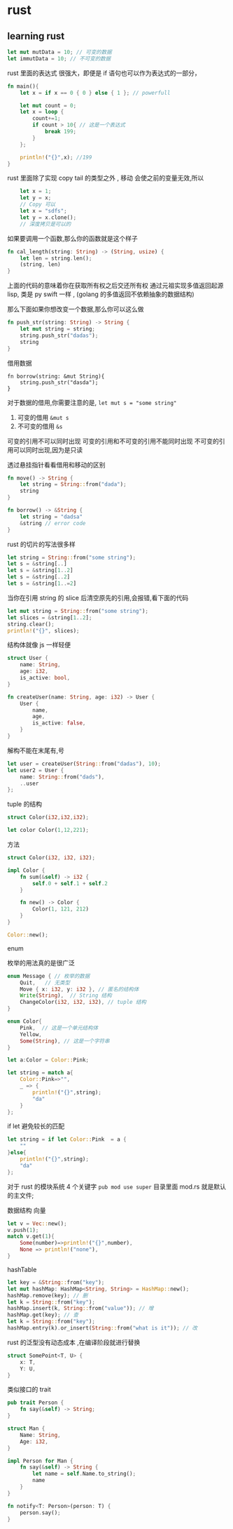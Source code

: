 # rust

## learning rust

```rust
let mut mutData = 10; // 可变的数据
let immutData = 10; // 不可变的数据
```

rust 里面的表达式 很强大，即便是 if 语句也可以作为表达式的一部分，

```rust
fn main(){
	let x = if x == 0 { 0 } else { 1 }; // powerfull

	let mut count = 0;
	let x = loop {
		count+=1;
		if count > 10{ // 这是一个表达式
			break 199;
		}
	};

	println!("{}",x); //199
}
```

rust 里面除了实现 copy tail 的类型之外 , 移动 会使之前的变量无效,所以

```rust
	let x = 1;
	let y = x;
	// Copy 可以
	let x = "sdfs";
	let y = x.clone();
	// 深度拷贝是可以的
```

如果要调用一个函数,那么你的函数就是这个样子

```rust
fn cal_length(string: String) -> (String, usize) {
	let len = string.len();
	(string, len)
}
```

上面的代码的意味着你在获取所有权之后交还所有权
通过元祖实现多值返回起源 lisp, 类是 py swift 一样 , (golang 的多值返回不依赖抽象的数据结构)

那么下面如果你想改变一个数据,那么你可以这么做

```rust
fn push_str(string: String) -> String {
	let mut string = string;
	string.push_str("dadas");
	string
}
```

借用数据

```
fn borrow(string: &mut String){
	string.push_str("dasda");
}
```

对于数据的借用,你需要注意的是,
`let mut s = "some string"`

1. 可变的借用 `&mut s`
2. 不可变的借用 `&s`

可变的引用不可以同时出现
可变的引用和不可变的引用不能同时出现
不可变的引用可以同时出现,因为是只读

透过悬挂指针看看借用和移动的区别

```rust
fn move() -> String {
	let string = String::from("dada");
	string
}

fn borrow() -> &String {
	let string = "dadsa"
	&string // error code
}
```

rust 的切片的写法很多样

```rust
let string = String::from("some string");
let s = &string[..]
let s = &string[1..2]
let s = &string[..2]
let s = &string[1..=2]
```

当你在引用 string 的 slice 后清空原先的引用,会报错,看下面的代码

```rust
let mut string = String::from("some string");
let slices = &string[1..2];
string.clear();
println!("{}", slices);
```

结构体就像 js 一样轻便

```rust
struct User {
	name: String,
	age: i32,
	is_active: bool,
}

fn createUser(name: String, age: i32) -> User {
	User {
		name,
		age,
		is_active: false,
	}
}
```

解构不能在末尾有,号

```rust
let user = createUser(String::from("dadas"), 10);
let user2 = User {
	name: String::from("dads"),
	..user
};
```

tuple 的结构

```rust
struct Color(i32,i32,i32);

let color Color(1,12,221);
```

方法

```rust
struct Color(i32, i32, i32);

impl Color {
	fn sum(&self) -> i32 {
		self.0 + self.1 + self.2
	}

	fn new() -> Color {
		Color(1, 121, 212)
	}
}

Color::new();
```

enum

枚举的用法真的是很广泛

```rust
enum Message { // 枚举的数据
    Quit,	// 无类型
    Move { x: i32, y: i32 }, // 匿名的结构体
    Write(String),	// String 结构
    ChangeColor(i32, i32, i32), // tuple 结构
}
```

```rust
enum Color{
	Pink,  // 这是一个单元结构体
	Yellow,
	Some(String), // 这是一个字符串
}

let a:Color = Color::Pink;

let string = match a{
	Color::Pink=>"",
	_ => {
		println!("{}",string);
		"da"
	}
};
```

if let 避免较长的匹配

```rust
let string = if let Color::Pink  = a {
	""
}else{
	println!("{}",string);
	"da"
};
```

对于 rust 的模块系统 4 个关键字 `pub mod use super` 目录里面 mod.rs 就是默认的主文件;

数据结构
向量

```rust
let v = Vec::new();
v.push(1);
match v.get(1){
	Some(number)=>println!("{}",number),
	None => println!("none"),
}
```

hashTable

```rust
let key = &String::from("key");
let mut hashMap: HashMap<String, String> = HashMap::new();
hashMap.remove(key); // 删
let k = String::from("key");
hashMap.insert(k, String::from("value")); // 增
hashMap.get(key); // 查
let k = String::from("key");
hashMap.entry(k).or_insert(String::from("what is it")); // 改
```

rust 的泛型没有动态成本 ,在编译阶段就进行替换

```rust
struct SomePoint<T, U> {
	x: T,
	Y: U,
}
```

类似接口的 trait

```rust
pub trait Person {
	fn say(&self) -> String;
}

struct Man {
	Name: String,
	Age: i32,
}

impl Person for Man {
	fn say(&self) -> String {
		let name = self.Name.to_string();
		name
	}
}

fn notify<T: Person>(person: T) {
	person.say();
}

```
